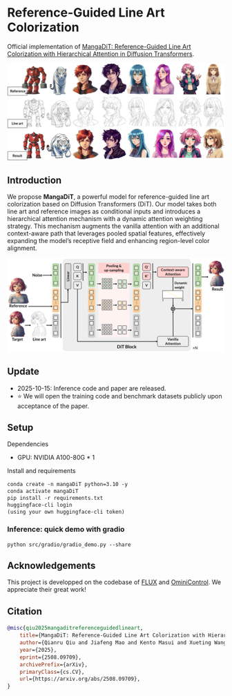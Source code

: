 # Reference-Guided Line Art Colorization 

Official implementation of [MangaDiT: Reference-Guided Line Art Colorization with Hierarchical Attention in Diffusion Transformers](http://arxiv.org/abs/2508.09709).

![Overview_image](docs/gen_results_multi.png)

## Introduction

We propose **MangaDiT**, a powerful model for reference-guided line art colorization based on Diffusion Transformers (DiT). Our model takes both line art and reference images as conditional inputs and introduces a hierarchical attention mechanism with a dynamic attention weighting strategy. This mechanism augments the vanilla attention with an additional context-aware path that leverages pooled spatial features, effectively expanding the model’s receptive field and enhancing region-level color alignment. 

![framwork](docs/framework.png)

## Update
- 2025-10-15: Inference code and paper are released.
- ⭐️ We will open the training code and benchmark datasets publicly upon acceptance of the paper.

## Setup

Dependencies
- GPU: NVIDIA A100-80G * 1

Install and requirements
```
conda create -n mangaDiT python=3.10 -y
conda activate mangaDiT
pip install -r requirements.txt
huggingface-cli login
(using your own huggingface-cli token)
```

### Inference: quick demo with gradio
```
python src/gradio/gradio_demo.py --share
```

## Acknowledgements
This project is developped on the codebase of [FLUX](https://github.com/black-forest-labs/flux) and [OminiControl](https://github.com/Yuanshi9815/OminiControl). We appreciate their great work!

## Citation

```bibtex
@misc{qiu2025mangaditreferenceguidedlineart,
    title={MangaDiT: Reference-Guided Line Art Colorization with Hierarchical Attention in Diffusion Transformers}, 
    author={Qianru Qiu and Jiafeng Mao and Kento Masui and Xueting Wang},
    year={2025},
    eprint={2508.09709},
    archivePrefix={arXiv},
    primaryClass={cs.CV},
    url={https://arxiv.org/abs/2508.09709}, 
}
```
